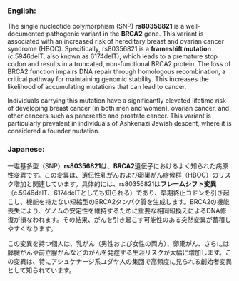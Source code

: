 ### English:
The single nucleotide polymorphism (SNP) **rs80356821** is a well-documented pathogenic variant in the **BRCA2** gene. This variant is associated with an increased risk of hereditary breast and ovarian cancer syndrome (HBOC). Specifically, rs80356821 is a **frameshift mutation** (c.5946delT, also known as 6174delT), which leads to a premature stop codon and results in a truncated, non-functional BRCA2 protein. The loss of BRCA2 function impairs DNA repair through homologous recombination, a critical pathway for maintaining genomic stability. This increases the likelihood of accumulating mutations that can lead to cancer.

Individuals carrying this mutation have a significantly elevated lifetime risk of developing breast cancer (in both men and women), ovarian cancer, and other cancers such as pancreatic and prostate cancer. This variant is particularly prevalent in individuals of Ashkenazi Jewish descent, where it is considered a founder mutation.

### Japanese:
一塩基多型（SNP）**rs80356821**は、**BRCA2**遺伝子におけるよく知られた病原性変異です。この変異は、遺伝性乳がんおよび卵巣がん症候群（HBOC）のリスク増加と関連しています。具体的には、rs80356821は**フレームシフト変異**（c.5946delT、6174delTとしても知られる）であり、早期終止コドンを引き起こし、機能を持たない短縮型のBRCA2タンパク質を生成します。BRCA2の機能喪失により、ゲノムの安定性を維持するために重要な相同組換えによるDNA修復が損なわれます。その結果、がんを引き起こす可能性のある突然変異が蓄積しやすくなります。

この変異を持つ個人は、乳がん（男性および女性の両方）、卵巣がん、さらには膵臓がんや前立腺がんなどのがんを発症する生涯リスクが大幅に増加します。この変異は、特にアシュケナージ系ユダヤ人の集団で高頻度に見られる創始者変異として知られています。

